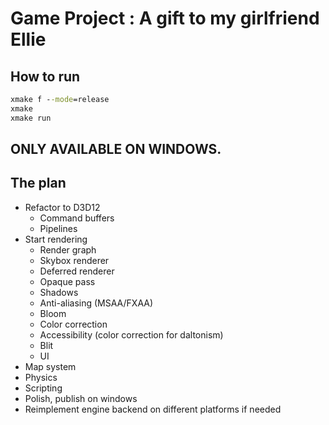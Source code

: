 # Game Project : A gift to my girlfriend Ellie

## How to run

```bat
xmake f --mode=release
xmake
xmake run
```

## ONLY AVAILABLE ON WINDOWS.

## The plan

- Refactor to D3D12
    - Command buffers
    - Pipelines
- Start rendering
    - Render graph
    - Skybox renderer
    - Deferred renderer
    - Opaque pass
    - Shadows
    - Anti-aliasing (MSAA/FXAA)
    - Bloom
    - Color correction
    - Accessibility (color correction for daltonism)
    - Blit
    - UI
- Map system
- Physics
- Scripting
- Polish, publish on windows
- Reimplement engine backend on different platforms if needed
